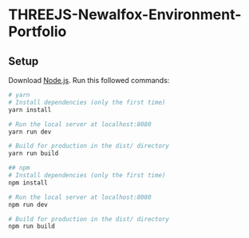 # THREEJS-Newalfox-Environment-Portfolio

## Setup
Download [Node.js](https://nodejs.org/en/download/).
Run this followed commands:

``` bash
# yarn
# Install dependencies (only the first time)
yarn install

# Run the local server at localhost:8080
yarn run dev

# Build for production in the dist/ directory
yarn run build
```

``` bash
## npm
# Install dependencies (only the first time)
npm install

# Run the local server at localhost:8080
npm run dev

# Build for production in the dist/ directory
npm run build
```
